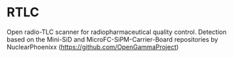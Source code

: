 # RTLC
Open radio-TLC scanner for radiopharmaceutical quality control. 
Detection based on the Mini-SiD and MicroFC-SiPM-Carrier-Board repositories by NuclearPhoenixx (https://github.com/OpenGammaProject)
